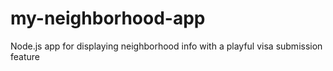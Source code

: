 # my-neighborhood-app
Node.js app for displaying neighborhood info with a playful visa submission feature
